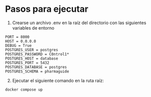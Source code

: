 # Pasos para ejecutar

1. Crearse un archivo .env en la raíz del directorio con las siguientes variables de entorno

```
PORT = 8000
HOST = 0.0.0.0
DEBUG = True
POSTGRES_USER = postgres
POSTGRES_PASSWORD = C0ntrol1*
POSTGRES_HOST = database
POSTGRES_PORT = 5432
POSTGRES_DATABASE = postgres
POSTGRES_SCHEMA = pharmaguide
```

2. Ejecutar el siguiente comando en la ruta raíz:

```
docker compose up
```
